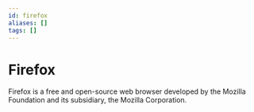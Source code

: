 ```yaml
---
id: firefox
aliases: []
tags: []
---
```


# Firefox

Firefox is a free and open-source web browser developed by the Mozilla Foundation and its subsidiary, the Mozilla Corporation.
